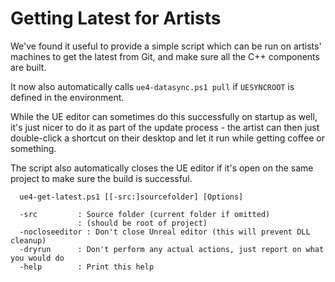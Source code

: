 # Getting Latest for Artists

We've found it useful to provide a simple script which can be run on artists'
machines to get the latest from Git, and make sure all the C++ components are
built. 

It now also automatically calls `ue4-datasync.ps1 pull` if `UESYNCROOT` is defined
in the environment.

While the UE editor can sometimes do this successfully on startup as well,
it's just nicer to do it as part of the update process - the artist can then 
just double-click a shortcut on their desktop and let it run while getting
coffee or something.

The script also automatically closes the UE editor if it's open on the same
project to make sure the build is successful.

```
  ue4-get-latest.ps1 [[-src:]sourcefolder] [Options]

  -src         : Source folder (current folder if omitted)
               : (should be root of project)
  -nocloseeditor : Don't close Unreal editor (this will prevent DLL cleanup)
  -dryrun      : Don't perform any actual actions, just report on what you would do
  -help        : Print this help
```

